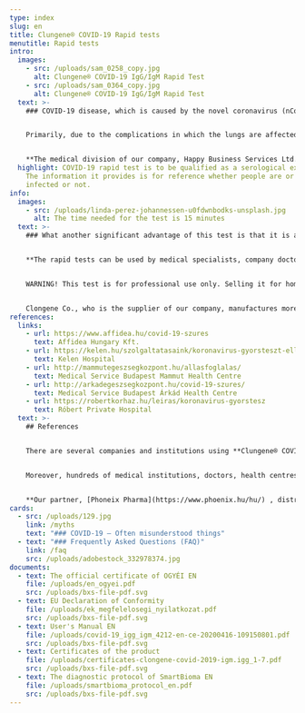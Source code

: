 ```yaml
---
type: index
slug: en
title: Clungene® COVID-19 Rapid tests
menutitle: Rapid tests
intro:
  images:
    - src: /uploads/sam_0258_copy.jpg
      alt: Clungene® COVID-19 IgG/IgM Rapid Test
    - src: /uploads/sam_0364_copy.jpg
      alt: Clungene® COVID-19 IgG/IgM Rapid Test
  text: >-
    ### COVID-19 disease, which is caused by the novel coronavirus (nCoV-2019) can be considered a world-wide pandemic. Compared to similar entities, like influenza, its virulence is much higher.


    Primarily, due to the complications in which the lungs are affected its mortality rate is much higher, too, than that of other viruses. Moreover, nCoV-2019 tolerates the higher temperature of summer better, and it can remain virulent if attached to certain common surfaces and objects for days.


    **The medical division of our company, Happy Business Services Ltd., is one of the major importers of COVID-19 immunochromatography rapid assays.** There have already been several shipments arrived in Hungary. A considerable part of the tests has been bought by the Hungarian National Healthcare Services Center (Állami Egészségügyi Ellátó Központ; ÁEEK); our other customers have included professionals, laboratories, healthcare institutions and city councils for whom we have already shipped the products.
  highlight: COVID-19 rapid test is to be qualified as a serological examination.
    The information it provides is for reference whether people are or have been
    infected or not.
info:
  images:
    - src: /uploads/linda-perez-johannessen-u0fdwnbodks-unsplash.jpg
      alt: The time needed for the test is 15 minutes
  text: >-
    ### What another significant advantage of this test is that it is able to confirm the presence of COVID-19 in the past (with mild symptoms or without symptoms, too). The earliest possible time to do so is the third week after the infection occurred. In this case the patient can work in a more relaxed way provided the usual precautions are followed strictly.


    **The rapid tests can be used by medical specialists, company doctors or any competent people providing the same service (e.g. plant health service). The time needed for the test is 15 minutes.**


    WARNING! This test is for professional use only. Selling it for home environment use and/or self-testing is prohibited. *[More details on the legal background can be found here.](https://covid-19.hbs.hu/miert-nincsenek-a-piacon-otthoni-hasznalatra-is-alkalmas-covid-19-tesztek)*


    Clongene Co., who is the supplier of our company, manufactures more than 1,000 sorts of microbiological test materials and finished products. It is one of the biggest companies in China; our company is their exclusive distributor in Hungary. Regarding Europe, their tests have already been sold in the following countries: Belgium, Germany, The Netherlands, Italy, Lithuania, The United Kingdom, Switzerland, Spain, Rumania, Denmark, France, Poland, Sweden, Portugal, Ireland, Estonia, Bulgaria and Turkey.
references:
  links:
    - url: https://www.affidea.hu/covid-19-szures
      text: Affidea Hungary Kft.
    - url: https://kelen.hu/szolgaltatasaink/koronavirus-gyorsteszt-ellenanyag-vizsgalat/
      text: Kelen Hospital
    - url: http://mammutegeszsegkozpont.hu/allasfoglalas/
      text: Medical Service Budapest Mammut Health Centre
    - url: http://arkadegeszsegkozpont.hu/covid-19-szures/
      text: Medical Service Budapest Árkád Health Centre
    - url: https://robertkorhaz.hu/leiras/koronavirus-gyorstesz
      text: Róbert Private Hospital
  text: >-
    ## References


    There are several companies and institutions using **Clungene® COVID-19 IgG/IgM Rapid Test Cassette**, which is distributed by us. Here you can find the webpage of some of them.


    Moreover, hundreds of medical institutions, doctors, health centres, nursing homes, private clinics, companies and other institutions have been using the rapid tests distributed by us.


    **Our partner, [Phoneix Pharma](https://www.phoenix.hu/hu/) , distributes the rapid test in the Hungarian pharmacies.**
cards:
  - src: /uploads/129.jpg
    link: /myths
    text: "### COVID-19 – Often misunderstood things"
  - text: "### Frequently Asked Questions (FAQ)"
    link: /faq
    src: /uploads/adobestock_332978374.jpg
documents:
  - text: The official certificate of OGYÉI EN
    file: /uploads/en_ogyei.pdf
    src: /uploads/bxs-file-pdf.svg
  - text: EU Declaration of Conformity
    file: /uploads/ek_megfelelosegi_nyilatkozat.pdf
    src: /uploads/bxs-file-pdf.svg
  - text: User's Manual EN
    file: /uploads/covid-19_igg_igm_4212-en-ce-20200416-109150801.pdf
    src: /uploads/bxs-file-pdf.svg
  - text: Certificates of the product
    file: /uploads/certificates-clongene-covid-2019-igm.igg_1-7.pdf
    src: /uploads/bxs-file-pdf.svg
  - text: The diagnostic protocol of SmartBioma EN
    file: /uploads/smartbioma_protocol_en.pdf
    src: /uploads/bxs-file-pdf.svg
---
```

